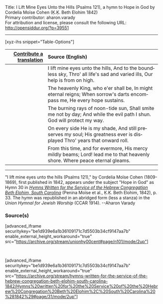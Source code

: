 <html>
<head></head>
<body>
Title: I Lift Mine Eyes Unto the Hills (Psalms 121), a hymn to Hope in God by Cordelia Moïse Cohen (Ḳ.Ḳ. Beth Elohim 1842)<br />
Primary contributor: aharon.varady<br />
For attribution and license, please consult the following URL: <a href="http://opensiddur.org/?p=39551">http://opensiddur.org/?p=39551</a>
<p />
<hr />

[xyz-ihs snippet="Table-Options"]<table style="margin-left: auto; margin-right: auto;" class="draggable">
<thead><tr><th id="x" style="text-align: right;"><a href="/contribute/upload/">Contribute a translation</a></th><th style="text-align: left;">Source (English)</th></tr></thead>
<tbody>
<tr><td style="vertical-align:top;">
<div class="liturgy" lang="he" style="text-align: right;">

</div></td>

<td style="vertical-align:top;">
<div class="english" lang="en" style="text-align: left;">
I lift mine eyes unto the hills, 
And to the boundless sky, 
Thro' all life's sad and varied ills, 
Our help is from on high. 
</div></td></tr>


<tr><td style="vertical-align:top;">
<div class="liturgy" lang="he" style="text-align: right;">

</div></td>

<td style="vertical-align:top;">
<div class="english" lang="en" style="text-align: left;">
The heavenly King, who e'er shall be, 
In might eternal reigns; 
When sorrow's darts encompass me, 
He every hope sustains. 
</div></td></tr>


<tr><td style="vertical-align:top;">
<div class="liturgy" lang="he" style="text-align: right;">

</div></td>

<td style="vertical-align:top;">
<div class="english" lang="en" style="text-align: left;">
The burning rays of noon-tide sun, 
Shall smite me not by day; 
And while the evil path I shun. 
God will protect my way. 
</div></td></tr>


<tr><td style="vertical-align:top;">
<div class="liturgy" lang="he" style="text-align: right;">

</div></td>

<td style="vertical-align:top;">
<div class="english" lang="en" style="text-align: left;">
On every side He is my shade, 
And still preserves my soul; 
His greatness ever is displayed 
Thro' years that onward roll. 
</div></td></tr>


<tr><td style="vertical-align:top;">
<div class="liturgy" lang="he" style="text-align: right;">

</div></td>

<td style="vertical-align:top;">
<div class="english" lang="en" style="text-align: left;">
From this time, and for evermore, 
His mercy mildly beams; 
Lord! lead me to that heavenly shore. 
Where peace eternal gleams. 
</div></td></tr>
</tbody></table>

<hr />

"I lift mine eyes unto the hills (Psalms 121)," by Cordelia Moïse Cohen (1809-1869), first published in 1842, appears under the subject "Hope in God" as Hymn 30 in <em><a href="/?p=39305">Hymns Written for the Service of the Hebrew Congregation Beth Elohim, South Carolina</a></em> (Penina Moïse et al., Ḳ.Ḳ. Beth Elohim, 1842), p. 33. The hymn was republished in an abridged form (less a stanza) in the <em>Union Hymnal for Jewish Worship</em> (CCAR 1914). --Aharon Varady

<h3>Source(s)</h3>

[advanced_iframe securitykey="be1d939e6a1b36109171c7d5503b34cf9147aa7b" enable_external_height_workaround="true" src="https://archive.org/stream/unionhy00cent#page/n101/mode/2up"]

&nbsp;

[advanced_iframe securitykey="be1d939e6a1b36109171c7d5503b34cf9147aa7b" enable_external_height_workaround="true" src="https://archive.org/stream/hymns-written-for-the-service-of-the-hebrew-congregation-beth-elohim-south-carolina-1842/Hymns%20written%20for%20the%20Service%20of%20the%20Hebrew%20Congregation%20Beth%20Elohim%2C%20South%20Carolina%20%281842%29#page/31/mode/2up"]

&nbsp;
</body>
</html>